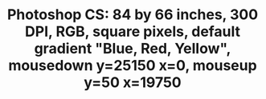 ---
inv_num: 2011-007
add_credit:
url: 2011-007-photoshop-cs
title: 'Photoshop CS: 84 by 66 inches, 300 DPI, RGB, square pixels, default gradient
  "Blue, Red, Yellow", mousedown y=25150 x=0, mouseup y=50 x=19750'
year: '2011'
display_year: '2011'
medium: Chromogenic print
dims: 84 x 66 inches
pitch:
ps:
live_url:
youtube:
related_code:
subheading:
download:
commission:
related:
layout: things-i-made
---